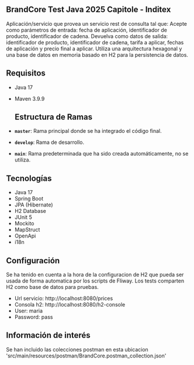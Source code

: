 BrandCore 
Test Java 2025 Capitole - Inditex 
---------------------------------
Aplicación/servicio que provea un servicio rest de consulta tal que:
Acepte como parámetros de entrada: fecha de aplicación, identificador de producto, identificador de cadena. Devuelva como datos de salida: identificador de producto, identificador de cadena, tarifa a aplicar, fechas de aplicación y precio final a aplicar. Utiliza una arquitectura hexagonal y una base de datos en memoria basado en H2 para la persistencia de datos.

Requisitos
----------
- Java 17
- Maven 3.9.9

  ## Estructura de Ramas

- **`master`**: Rama principal donde se ha integrado el código final.
- **`develop`**: Rama de desarrollo.
- **`main`**: Rama predeterminada que ha sido creada automáticamente, no se utiliza.
  
Tecnologías 
-----------
- Java 17
- Spring Boot
- JPA (Hibernate)
- H2 Database
- JUnit 5
- Mockito
- MapStruct
- OpenApi
- i18n
  
Configuración 
-------------
Se ha tenido en cuenta a la hora de la configuracion de H2 que pueda ser usada de forma automatica por los scripts de Fliway.
Los tests comparten H2 como base de datos para pruebas.
- Url servicio: http://localhost:8080/prices
- Consola h2: http://localhost:8080/h2-console
- User: maria
- Password: pass

Información de interés
----------------------
Se han incluido las colecciones postman en esta ubicacion 'src/main/resources/postman/BrandCore.postman_collection.json'


